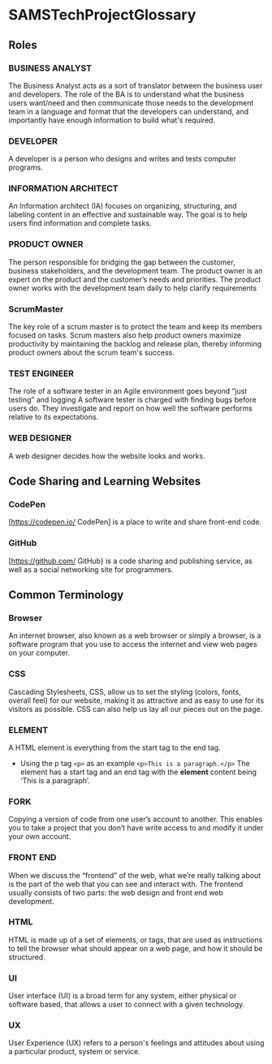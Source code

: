 # SAMSTechProjectGlossary

## Roles

### BUSINESS ANALYST
The Business Analyst acts as a sort of translator between the business user and developers. The role of the BA is to understand what the business users want/need and then communicate those needs to the development team in a language and format that the developers can understand, and importantly have enough information to build what's required.

### DEVELOPER
A developer is a person who designs and writes and tests computer programs.

### INFORMATION ARCHITECT 
An Information architect (IA) focuses on organizing, structuring, and labeling content in an effective and sustainable way. The goal is to help users find information and complete tasks. 

### PRODUCT OWNER
The person responsible for bridging the gap between the customer, business stakeholders, and the development team. The product owner is an expert on the product and the customer’s needs and priorities. The product owner works with the development team daily to help clarify requirements

### ScrumMaster
The key role of a scrum master is to protect the team and keep its members focused on tasks. Scrum masters also help product owners maximize productivity by maintaining the backlog and release plan, thereby informing product owners about the scrum team's success.

### TEST ENGINEER
The role of a software tester in an Agile environment goes beyond “just testing” and logging A software tester is charged with finding bugs before users do. They investigate and report on how well the software performs relative to its expectations.

### WEB DESIGNER
A web designer decides how the website looks and works. 


## Code Sharing and Learning Websites

### CodePen	
[https://codepen.io/ CodePen] is a place to write and share front-end code. 

### GitHub
[https://github.com/ GitHub} is a code sharing and publishing service, as well as a social networking site for programmers. 

## Common Terminology 

### Browser
An internet browser, also known as a web browser or simply a browser, is a software program that you use to access the internet and view web pages on your computer. 

### CSS
Cascading Stylesheets, CSS, allow us to set the styling (colors, fonts, overall feel) for our website, making it as attractive and as easy to use for its visitors as possible. CSS can also help us lay all our pieces out on the page.

### ELEMENT
A HTML element is everything from the start tag to the end tag. 
* Using the p tag `<p>` as an example `<p>This is a paragraph.</p>` The element has a start tag and an end tag with the **element** content being ‘This is a paragraph’.

### FORK
Copying a version of code from one user’s account to another. This enables you to take a project that you don’t have write access to and modify it under your own account.

### FRONT END
When we discuss the “frontend” of the web, what we’re really talking about is the part of the web that you can see and interact with. The frontend usually consists of two parts: the web design and front end web development.

### HTML
HTML is made up of a set of elements, or tags, that are used as instructions to tell the browser what should appear on a web page, and how it should be structured.

### UI
User interface (UI) is a broad term for any system, either physical or software based, that allows a user to connect with a given technology. 

### UX
User Experience (UX) refers to a person's feelings and attitudes about using a particular product, system or service.